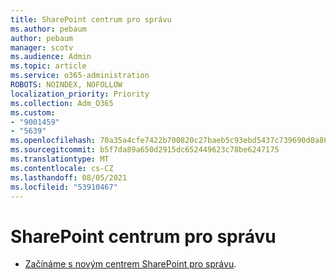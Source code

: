 ```yaml
---
title: SharePoint centrum pro správu
ms.author: pebaum
author: pebaum
manager: scotv
ms.audience: Admin
ms.topic: article
ms.service: o365-administration
ROBOTS: NOINDEX, NOFOLLOW
localization_priority: Priority
ms.collection: Adm_O365
ms.custom:
- "9001459"
- "5639"
ms.openlocfilehash: 70a35a4cfe7422b700820c27baeb5c93ebd5437c739690d0a86714e7697c92ac
ms.sourcegitcommit: b5f7da89a650d2915dc652449623c78be6247175
ms.translationtype: MT
ms.contentlocale: cs-CZ
ms.lasthandoff: 08/05/2021
ms.locfileid: "53910467"
---
```

# <a name="sharepoint-admin-center"></a>SharePoint centrum pro správu

- [Začínáme s novým centrem SharePoint pro správu](https://docs.microsoft.com/sharepoint/get-started-new-admin-center).
